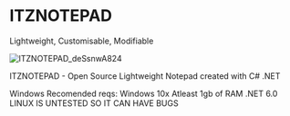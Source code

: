 # ITZNOTEPAD
Lightweight, Customisable, Modifiable

![ITZNOTEPAD_deSsnwA824](https://user-images.githubusercontent.com/70340226/215282514-d8e3d020-636f-4dd7-9d82-7337b9e77521.png)

ITZNOTEPAD - Open Source Lightweight Notepad created with C# .NET

Windows Recomended reqs:
  Windows 10x
  Atleast 1gb of RAM
  .NET 6.0
LINUX IS UNTESTED SO IT CAN HAVE BUGS
